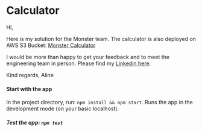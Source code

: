 # Calculator 

Hi, 

Here is my solution for the Monster team. The calculator is also deployed on AWS S3 Bucket: [Monster Calculator](https://monster-calculator.s3-ap-southeast-2.amazonaws.com/index.html)

I would be more than happy to get your feedback and to meet the engineering team in person. 
Please find my [Linkedin here](https://www.linkedin.com/in/alina-kontarero/).

Kind regards, 
Aline

#### Start with the app

In the project directory, run: `npm install && npm start`. 
Runs the app in the development mode (on your basic localhost).

##### Test the app: `npm test`
